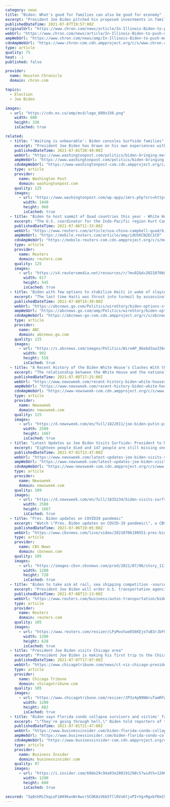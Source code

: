 ```yaml
---
category: news
title: "Biden: What's good for families can also be good for economy"
excerpt: "President Joe Biden pitched his proposed investments in families and education at an Illinois community college on Wednesday, telling residents of the swing district that what's good for families is also good for the economy."
publishedDateTime: 2021-07-07T19:57:00Z
originalUrl: "https://www.chron.com/news/article/In-Illinois-Biden-to-push-money-for-families-and-16297688.php"
webUrl: "https://www.chron.com/news/article/In-Illinois-Biden-to-push-money-for-families-and-16297688.php"
ampWebUrl: "https://www.chron.com/news/amp/In-Illinois-Biden-to-push-money-for-families-and-16297688.php"
cdnAmpWebUrl: "https://www-chron-com.cdn.ampproject.org/c/s/www.chron.com/news/amp/In-Illinois-Biden-to-push-money-for-families-and-16297688.php"
type: article
quality: 75
heat: -1
published: false

provider:
  name: Houston Chronicle
  domain: chron.com

topics:
  - Election
  - Joe Biden

images:
  - url: "https://cdn.ex.co/amp/mcd/logo_600x336.png"
    width: 600
    height: 336
    isCached: true

related:
  - title: "'Waiting is unbearable': Biden consoles Surfside families"
    excerpt: "President Joe Biden has drawn on his own experiences with grief and loss to comfort families affected by the Florida condo collapse"
    publishedDateTime: 2021-07-01T20:49:00Z
    webUrl: "https://www.washingtonpost.com/politics/biden-bringing-message-of-comfort-unity-to-surfside/2021/07/01/dbc0ac72-da77-11eb-8c87-ad6f27918c78_story.html"
    ampWebUrl: "https://www.washingtonpost.com/politics/biden-bringing-message-of-comfort-unity-to-surfside/2021/07/01/dbc0ac72-da77-11eb-8c87-ad6f27918c78_story.html?outputType=amp"
    cdnAmpWebUrl: "https://www-washingtonpost-com.cdn.ampproject.org/c/s/www.washingtonpost.com/politics/biden-bringing-message-of-comfort-unity-to-surfside/2021/07/01/dbc0ac72-da77-11eb-8c87-ad6f27918c78_story.html?outputType=amp"
    type: article
    provider:
      name: Washington Post
      domain: washingtonpost.com
    quality: 125
    images:
      - url: "https://www.washingtonpost.com/wp-apps/imrs.php?src=https://arc-anglerfish-washpost-prod-washpost.s3.amazonaws.com/public/SVUO7EG2QII6XDEHVVXSPEMMPA.jpg&w=1440"
        width: 1440
        height: 960
        isCached: true
  - title: "Biden to host summit of Quad countries this year - White House"
    excerpt: "The U.S. coordinator for the Indo-Pacific region Kurt Campbell said on Tuesday that U.S. President Joe Biden will host a summit with the leaders of Australia, India and Japan this year and it should bring \"decisive\" commitments on vaccine diplomacy and infrastructure."
    publishedDateTime: 2021-07-06T11:33:00Z
    webUrl: "https://www.reuters.com/article/usa-china-campbell-quad/biden-to-host-summit-of-quad-countries-this-year-white-house-idUSL2N2OI0ZC"
    ampWebUrl: "https://mobile.reuters.com/article/amp/idUSKCN2EC1CD"
    cdnAmpWebUrl: "https://mobile-reuters-com.cdn.ampproject.org/c/s/mobile.reuters.com/article/amp/idUSKCN2EC1CD"
    type: article
    provider:
      name: Reuters
      domain: reuters.com
    quality: 125
    images:
      - url: "https://s4.reutersmedia.net/resources/r/?m=02&d=20210706&t=2&i=1568037416&w=&fh=545px&fw=&ll=&pl=&sq=&r=LYNXNPEH650NT"
        width: 817
        height: 545
        isCached: true
  - title: "Biden with few options to stabilize Haiti in wake of slaying"
    excerpt: "The last time Haiti was thrust into turmoil by assassination was 1915, when rebels beat to death President Vilbrun Guillaume Sam, triggering a nearly two-decade U.S. military intervention"
    publishedDateTime: 2021-07-08T14:39:00Z
    webUrl: "https://abcnews.go.com/Politics/wireStory/biden-options-stabilize-haiti-wake-slaying-78732591"
    ampWebUrl: "https://abcnews.go.com/amp/Politics/wireStory/biden-options-stabilize-haiti-wake-slaying-78732591"
    cdnAmpWebUrl: "https://abcnews-go-com.cdn.ampproject.org/c/s/abcnews.go.com/amp/Politics/wireStory/biden-options-stabilize-haiti-wake-slaying-78732591"
    type: article
    provider:
      name: ABC
      domain: abcnews.go.com
    quality: 125
    images:
      - url: "https://s.abcnews.com/images/Politics/WireAP_86ebd3aa336d4ce6b274d83b3d24702d_16x9_992.jpg"
        width: 992
        height: 558
        isCached: true
  - title: "A Recent History of the Biden White House's Clashes With the Press"
    excerpt: "The relationship between the White House and the national press has been contentious at times, despite claims to the contrary by conservatives. Multiple instances have shown that reporters grill President Joe Biden about serious issues,"
    publishedDateTime: 2021-07-08T17:25:00Z
    webUrl: "https://www.newsweek.com/recent-history-biden-white-houses-clashes-press-1608018"
    ampWebUrl: "https://www.newsweek.com/recent-history-biden-white-houses-clashes-press-1608018?amp=1"
    cdnAmpWebUrl: "https://www-newsweek-com.cdn.ampproject.org/c/s/www.newsweek.com/recent-history-biden-white-houses-clashes-press-1608018?amp=1"
    type: article
    provider:
      name: Newsweek
      domain: newsweek.com
    quality: 125
    images:
      - url: "https://d.newsweek.com/en/full/1822011/joe-biden-putin-press-conference-how-towatch.jpg"
        width: 2500
        height: 1667
        isCached: true
  - title: "Latest Updates as Joe Biden Visits Surfside: President to Meet with First Responders, Victims' Families"
    excerpt: "Eighteen people died and 147 people are still missing one week after the condominium collapsed in Surfside, Florida."
    publishedDateTime: 2021-07-01T13:47:00Z
    webUrl: "https://www.newsweek.com/latest-updates-joe-biden-visits-surfside-president-meet-first-responders-victims-families-1605986"
    ampWebUrl: "https://www.newsweek.com/latest-updates-joe-biden-visits-surfside-president-meet-first-responders-victims-families-1605986?amp=1"
    cdnAmpWebUrl: "https://www-newsweek-com.cdn.ampproject.org/c/s/www.newsweek.com/latest-updates-joe-biden-visits-surfside-president-meet-first-responders-victims-families-1605986?amp=1"
    type: article
    provider:
      name: Newsweek
      domain: newsweek.com
    quality: 109
    images:
      - url: "https://d.newsweek.com/en/full/1835234/biden-visits-surfside.jpg"
        width: 2500
        height: 1667
        isCached: true
  - title: "Pres. Biden updates on COVID19 pandemic"
    excerpt: "Watch \"Pres. Biden updates on COVID-19 pandemic\", a CBSN video on CBSNews.com. View more CBSN videos and watch CBSN, a live news stream featuring original CBS News reporting."
    publishedDateTime: 2021-07-06T19:05:00Z
    webUrl: "https://www.cbsnews.com/live/video/20210706190551-pres-biden-updates-on-covid-19-pandemic/"
    type: article
    provider:
      name: CBS News
      domain: cbsnews.com
    quality: 105
    images:
      - url: "https://images-cbsn.cbsnews.com/prod/2021/07/06/story_11164084_1625599084.jpg"
        width: 1280
        height: 720
        isCached: true
  - title: "Biden to take aim at rail, sea shipping competition -source"
    excerpt: "President Joe Biden will order U.S. transportation agencies in coming days to address competition in rail and sea shipping in an effort to lower the costs of shipping goods for companies, a source familiar with the plan told Reuters on Thursday."
    publishedDateTime: 2021-07-08T13:13:00Z
    webUrl: "https://www.reuters.com/business/autos-transportation/biden-take-aim-rail-sea-shipping-competition-source-2021-07-08/"
    type: article
    provider:
      name: Reuters
      domain: reuters.com
    quality: 105
    images:
      - url: "https://www.reuters.com/resizer/LPyMvotwe8S6KEje7uB3rJbFOl4=/1200x628/smart/filters:quality(80)/cloudfront-us-east-2.images.arcpublishing.com/reuters/JJSQ47G6LVP23DXXV2LROM6SCQ.jpg"
        width: 1200
        height: 628
        isCached: true
  - title: "President Joe Biden visits Chicago area"
    excerpt: "President Joe Biden is making his first trip to the Chicago area as president July 7, 2021, with a visit to northwest suburban Crystal Lake, where he will push a portion of his domestic agenda aimed at easing the financial burden on working- and middle-class families."
    publishedDateTime: 2021-07-07T17:07:00Z
    webUrl: "https://www.chicagotribune.com/news/ct-viz-chicago-president-biden-visit-crystal-lake-photos-20210707-dju3d5diojaw5hsfiyc2nmwhei-photogallery.html"
    type: article
    provider:
      name: Chicago Tribune
      domain: chicagotribune.com
    quality: 105
    images:
      - url: "https://www.chicagotribune.com/resizer/3P3z4pN9NAruTamRFwSt4GQ_Y7I=/1200x0/top/cloudfront-us-east-1.images.arcpublishing.com/tronc/K6J44W2DQRCG7N4CLCSFMZKYN4.jpg"
        width: 1200
        height: 882
        isCached: true
  - title: "Biden says Florida condo collapse survivors and victims' families are 'going through hell' after meeting with them in Surfside"
    excerpt: "\"They're going through hell,\" Biden told reporters of the families. \"Jill and I want them to know that we're with them and the country's with them.\""
    publishedDateTime: 2021-07-01T21:47:00Z
    webUrl: "https://www.businessinsider.com/biden-florida-condo-collapse-survivors-families-are-going-through-hell-2021-7"
    ampWebUrl: "https://www.businessinsider.com/biden-florida-condo-collapse-survivors-families-are-going-through-hell-2021-7?amp"
    cdnAmpWebUrl: "https://www-businessinsider-com.cdn.ampproject.org/c/s/www.businessinsider.com/biden-florida-condo-collapse-survivors-families-are-going-through-hell-2021-7?amp"
    type: article
    provider:
      name: Business Insider
      domain: businessinsider.com
    quality: 97
    images:
      - url: "https://i.insider.com/60de29c94a93e200191298c5?width=1200&format=jpeg"
        width: 1200
        height: 600
        isCached: true

secured: "Sq9skMiCkqioFiW49kwvWrAwcrSCOKAzV6bSfll0Vx6tjxPI+Vg+RgxbfKm197Ld1IWMeolxICiVKk0+Kx5vf0xjgAt2QKaFi6ZANsc2WHZ283IaByrAblTxd8nNLLzuPG6Z0BYBOrfyF9pBcjqtZ39ejWkvwDOFuEal/8NSqRjZes3aRwnHrA2n9LjE4EFQlktUcX2mPVfCZRrIwauCPdvNaxmvdyiXZaWvQ+QGepZd3Ls6q64s7JrydGL8pW0gTgr8EbJta4DJNYxjdth3bt6As4euHBHQJNnCG3lHlu2HOVV/bDA2+oyJfhMrbljLbDckYev27my6rAh47vOiukqoQlZF953gKQT6qbGHGZY=;/V0Pt/5l74ZQvsjWYL794g=="
---
```


